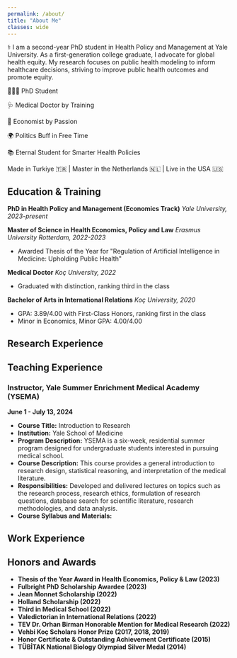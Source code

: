 ```yaml
---
permalink: /about/
title: "About Me"
classes: wide
---
```


⚕️ I am a second-year PhD student in Health Policy and Management at Yale University. As a first-generation college graduate, I advocate for global health equity. My research focuses on public health modeling to inform healthcare decisions, striving to improve public health outcomes and promote equity.

👨🏻‍💻 PhD Student

🩺 Medical Doctor by Training

🧮 Economist by Passion

🌍 Politics Buff in Free Time

📚 Eternal Student for Smarter Health Policies

Made in Turkiye 🇹🇷 | Master in the Netherlands 🇳🇱 | Live in the USA 🇺🇸


## Education & Training

**PhD in Health Policy and Management (Economics Track)**
*Yale University, 2023-present*

**Master of Science in Health Economics, Policy and Law**
*Erasmus University Rotterdam, 2022-2023*
- Awarded Thesis of the Year for "Regulation of Artificial Intelligence in Medicine: Upholding Public Health"

**Medical Doctor**
*Koç University, 2022*
- Graduated with distinction, ranking third in the class

**Bachelor of Arts in International Relations**
*Koç University, 2020*
- GPA: 3.89/4.00 with First-Class Honors, ranking first in the class
- Minor in Economics, Minor GPA: 4.00/4.00

## Research Experience

## Teaching Experience

### Instructor, Yale Summer Enrichment Medical Academy (YSEMA)
**June 1 - July 13, 2024**

- **Course Title:** Introduction to Research
- **Institution:** Yale School of Medicine
- **Program Description:** YSEMA is a six-week, residential summer program designed for undergraduate students interested in pursuing medical school.
- **Course Description:** This course provides a general introduction to research design, statistical reasoning, and interpretation of the medical literature. 
- **Responsibilities:** Developed and delivered lectures on topics such as the research process, research ethics, formulation of research questions, database search for scientific literature, research methodologies, and data analysis.
- **Course Syllabus and Materials:**


## Work Experience

## Honors and Awards

- **Thesis of the Year Award in Health Economics, Policy & Law (2023)**
- **Fulbright PhD Scholarship Awardee (2023)**
- **Jean Monnet Scholarship (2022)**
- **Holland Scholarship (2022)**
- **Third in Medical School (2022)**
- **Valedictorian in International Relations (2022)**
- **TEV Dr. Orhan Birman Honorable Mention for Medical Research (2022)**
- **Vehbi Koç Scholars Honor Prize (2017, 2018, 2019)**
- **Honor Certificate & Outstanding Achievement Certificate (2015)**
- **TÜBİTAK National Biology Olympiad Silver Medal (2014)**

